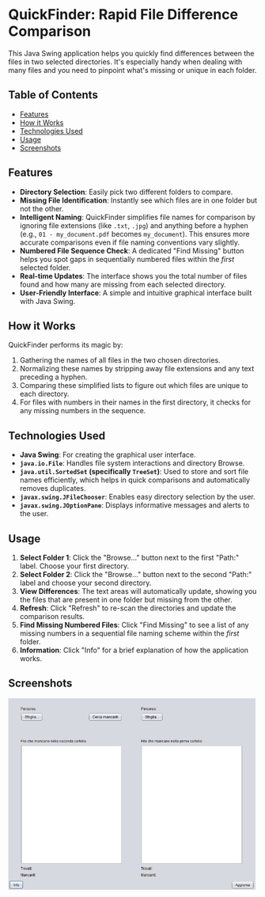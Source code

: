 # QuickFinder: Rapid File Difference Comparison
This Java Swing application helps you quickly find differences between the files in two selected directories. It's especially handy when dealing with many files and you need to pinpoint what's missing or unique in each folder.

## Table of Contents
- [Features](#features)
- [How it Works](#how-it-works)
- [Technologies Used](#technologies-used)
- [Usage](#usage)
- [Screenshots](#screenshots)
      
## Features
* **Directory Selection**: Easily pick two different folders to compare.
* **Missing File Identification**: Instantly see which files are in one folder but not the other.
* **Intelligent Naming**: QuickFinder simplifies file names for comparison by ignoring file extensions (like `.txt`, `.jpg`) and anything before a hyphen (e.g., `01 - my_document.pdf` becomes `my_document`). This ensures more accurate comparisons even if file naming conventions vary slightly.
* **Numbered File Sequence Check**: A dedicated "Find Missing" button helps you spot gaps in sequentially numbered files within the *first* selected folder.
* **Real-time Updates**: The interface shows you the total number of files found and how many are missing from each selected directory.
* **User-Friendly Interface**: A simple and intuitive graphical interface built with Java Swing.

## How it Works
QuickFinder performs its magic by:
1.  Gathering the names of all files in the two chosen directories.
2.  Normalizing these names by stripping away file extensions and any text preceding a hyphen.
3.  Comparing these simplified lists to figure out which files are unique to each directory.
4.  For files with numbers in their names in the first directory, it checks for any missing numbers in the sequence.

## Technologies Used
* **Java Swing**: For creating the graphical user interface.
* **`java.io.File`**: Handles file system interactions and directory Browse.
* **`java.util.SortedSet` (specifically `TreeSet`)**: Used to store and sort file names efficiently, which helps in quick comparisons and automatically removes duplicates.
* **`javax.swing.JFileChooser`**: Enables easy directory selection by the user.
* **`javax.swing.JOptionPane`**: Displays informative messages and alerts to the user.

## Usage
1.  **Select Folder 1**: Click the "Browse..." button next to the first "Path:" label. Choose your first directory.
2.  **Select Folder 2**: Click the "Browse..." button next to the second "Path:" label and choose your second directory.
3.  **View Differences**: The text areas will automatically update, showing you the files that are present in one folder but missing from the other.
4.  **Refresh**: Click "Refresh" to re-scan the directories and update the comparison results.
5.  **Find Missing Numbered Files**: Click "Find Missing" to see a list of any missing numbers in a sequential file naming scheme within the *first* folder.
6.  **Information**: Click "Info" for a brief explanation of how the application works.

## Screenshots
<img src="img/screenshot.png" alt="Contacts App Screenshot" style="width: 500px;"/>
